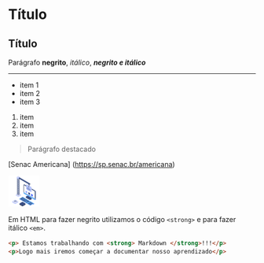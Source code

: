 <!-- Bora começar -->
<!-- Markdown -->
# Título
## Título

Parágrafo **negrito**, *itálico*, ***negrito e itálico***

---
- item 1
- item 2
- item 3

1. item
2. item
3. item

> Parágrafo destacado

[Senac Americana] (https://sp.senac.br/americana)

![Ícone dev](icon.png)

Em HTML para fazer negrito utilizamos o código `<strong>` e para fazer itálico `<em>`.

```html
<p> Estamos trabalhando com <strong> Markdown </strong>!!!</p>
<p>Logo mais iremos começar a documentar nosso aprendizado</p>
```

